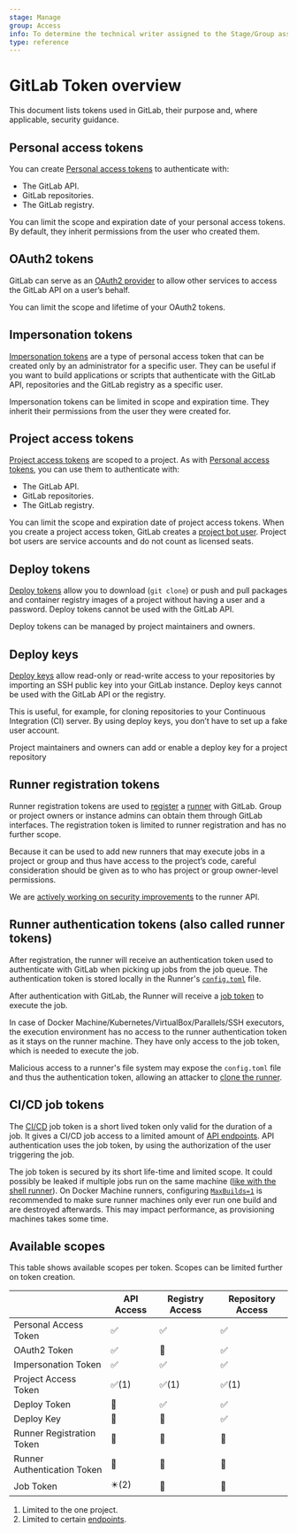 ```yaml
---
stage: Manage
group: Access
info: To determine the technical writer assigned to the Stage/Group associated with this page, see https://about.gitlab.com/handbook/engineering/ux/technical-writing/#assignments
type: reference
---
```


# GitLab Token overview

This document lists tokens used in GitLab, their purpose and, where applicable, security guidance.

## Personal access tokens

You can create [Personal access tokens](../user/profile/personal_access_tokens.md) to authenticate with:

- The GitLab API.
- GitLab repositories.
- The GitLab registry.

You can limit the scope and expiration date of your personal access tokens. By default,
they inherit permissions from the user who created them.

## OAuth2 tokens

GitLab can serve as an [OAuth2 provider](../api/oauth2.md) to allow other services to access the GitLab API on a user’s behalf.

You can limit the scope and lifetime of your OAuth2 tokens.

## Impersonation tokens

[Impersonation tokens](../api/README.md#impersonation-tokens) are a type of personal access token that can be created only by an administrator for a specific user. They can be useful if you want to build applications or scripts that authenticate with the GitLab API, repositories and the GitLab registry as a specific user.

Impersonation tokens can be limited in scope and expiration time. They inherit their permissions from the user they were created for.

## Project access tokens

[Project access tokens](../user/project/settings/project_access_tokens.md#project-access-tokens)
are scoped to a project. As with [Personal access tokens](#personal-access-tokens), you can use them to authenticate with:

- The GitLab API.
- GitLab repositories.
- The GitLab registry.

You can limit the scope and expiration date of project access tokens. When you
create a project access token, GitLab creates a [project bot user](../user/project/settings/project_access_tokens.md#project-bot-users). Project
bot users are service accounts and do not count as licensed seats.

## Deploy tokens

[Deploy tokens](../user/project/deploy_tokens/index.md) allow you to download (`git clone`) or push and pull packages and container registry images of a project without having a user and a password. Deploy tokens cannot be used with the GitLab API.

Deploy tokens can be managed by project maintainers and owners.

## Deploy keys

[Deploy keys](../user/project/deploy_keys/index.md) allow read-only or read-write access to your repositories by importing an SSH public key into your GitLab instance. Deploy keys cannot be used with the GitLab API or the registry.

This is useful, for example, for cloning repositories to your Continuous Integration (CI) server. By using deploy keys, you don’t have to set up a fake user account.

Project maintainers and owners can add or enable a deploy key for a project repository

## Runner registration tokens

Runner registration tokens are used to [register](https://docs.gitlab.com/runner/register/) a [runner](https://docs.gitlab.com/runner/) with GitLab. Group or project owners or instance admins can obtain them through GitLab interfaces. The registration token is limited to runner registration and has no further scope.

Because it can be used to add new runners that may execute jobs in a project or group and thus have access to the project’s code, careful consideration should be given as to who has project or group owner-level permissions.

We are [actively working on security improvements](https://gitlab.com/gitlab-org/gitlab-runner/-/issues/25351) to the runner API.

## Runner authentication tokens (also called runner tokens)

After registration, the runner will receive an authentication token used to authenticate with GitLab when picking up jobs from the job queue. The authentication token is stored locally in the Runner's [`config.toml`](https://docs.gitlab.com/runner/configuration/advanced-configuration.html) file.

After authentication with GitLab, the Runner will receive a [job token](../user/project/new_ci_build_permissions_model.md#job-token) to execute the job.

In case of Docker Machine/Kubernetes/VirtualBox/Parallels/SSH executors, the execution environment has no access to the runner authentication token as it stays on the runner machine. They have only access to the job token, which is needed to execute the job.

Malicious access to a runner's file system may expose the `config.toml` file and thus the authentication token, allowing an attacker to [clone the runner](https://docs.gitlab.com/runner/security/#cloning-a-runner).

## CI/CD job tokens

The [CI/CD](../api/README.md#gitlab-ci-job-token) job token
is a short lived token only valid for the duration of a job. It gives a CI/CD job
access to a limited amount of [API endpoints](../api/README.md#gitlab-ci-job-token).
API authentication uses the job token, by using the authorization of the user
triggering the job.

The job token is secured by its short life-time and limited scope. It could possibly be leaked if multiple jobs run on the same machine ([like with the shell runner](https://docs.gitlab.com/runner/security/#usage-of-shell-executor)). On Docker Machine runners, configuring [`MaxBuilds=1`](https://docs.gitlab.com/runner/configuration/advanced-configuration.html#the-runnersmachine-section) is recommended to make sure runner machines only ever run one build and are destroyed afterwards. This may impact performance, as provisioning machines takes some time.

## Available scopes

This table shows available scopes per token. Scopes can be limited further on token creation.

|                             | API Access | Registry Access | Repository Access |
|-----------------------------|------------|-----------------|-------------------|
| Personal Access Token       | ✅          | ✅               | ✅                 |
| OAuth2 Token                | ✅          | 🚫               | ✅                 |
| Impersonation Token         | ✅          | ✅               | ✅                 |
| Project Access Token        | ✅(1)       | ✅(1)            | ✅(1)              |
| Deploy Token                | 🚫          | ✅               | ✅                 |
| Deploy Key                  | 🚫          | 🚫               | ✅                 |
| Runner Registration Token   | 🚫          | 🚫               | 🚫                 |
| Runner Authentication Token | 🚫          | 🚫               | 🚫                 |
| Job Token                   | ✴️(2)       | 🚫               | 🚫                 |

1. Limited to the one project.
1. Limited to certain [endpoints](../api/README.md#gitlab-ci-job-token).
